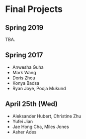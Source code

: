 Final Projects
=====

## Spring 2019

TBA.

## Spring 2017

* Anwesha Guha
* Mark Wang
* Doris Zhou
* Konya Badsa
* Ryan Joye, Pooja Mukund

## April 25th (Wed)

* Aleksander Hubert, Christine Zhu
* Yufei Jian
* Jae Hong Cha, Miles Jones
* Asher Ades
